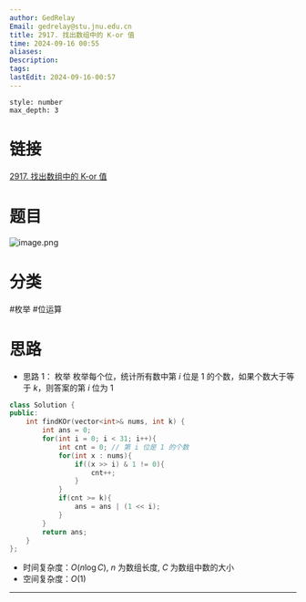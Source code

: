 ```yaml
---
author: GedRelay
Email: gedrelay@stu.jnu.edu.cn
title: 2917. 找出数组中的 K-or 值
time: 2024-09-16 00:55
aliases: 
Description: 
tags: 
lastEdit: 2024-09-16-00:57
---
```


```toc
style: number
max_depth: 3
```

# 链接
[2917. 找出数组中的 K-or 值](https://leetcode.cn/problems/find-the-k-or-of-an-array/) 

# 题目
![image.png](https://ged-pic-bed.oss-cn-guangzhou.aliyuncs.com/img/202409160055163.png)


# 分类
#枚举 #位运算 

# 思路
- 思路 1：
枚举
枚举每个位，统计所有数中第 $i$ 位是 $1$ 的个数，如果个数大于等于 $k$，则答案的第 $i$ 位为 $1$ 


```cpp
class Solution {
public:
    int findKOr(vector<int>& nums, int k) {
        int ans = 0;
        for(int i = 0; i < 31; i++){
            int cnt = 0; // 第 i 位是 1 的个数
            for(int x : nums){
                if((x >> i) & 1 != 0){
                    cnt++;
                }
            }
            if(cnt >= k){
                ans = ans | (1 << i);
            }
        }
        return ans;
    }
};
```


- 时间复杂度：${O\left( n\log C \right)  }$, ${n }$ 为数组长度, ${C }$ 为数组中数的大小
- 空间复杂度：${O\left( 1 \right)  }$ 


---

